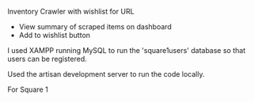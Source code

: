 Inventory Crawler with wishlist for URL

- View summary of scraped items on dashboard
- Add to wishlist button

I used XAMPP running MySQL to run the 'square1users' database so that users can be registered.

Used the artisan development server to run the code locally.

For Square 1
